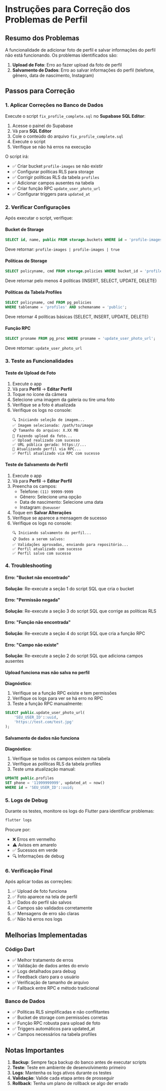 # Instruções para Correção dos Problemas de Perfil

## Resumo dos Problemas
A funcionalidade de adicionar foto de perfil e salvar informações do perfil não está funcionando. Os problemas identificados são:

1. **Upload de Foto**: Erro ao fazer upload da foto de perfil
2. **Salvamento de Dados**: Erro ao salvar informações do perfil (telefone, gênero, data de nascimento, Instagram)

## Passos para Correção

### 1. Aplicar Correções no Banco de Dados

Execute o script `fix_profile_complete.sql` no **Supabase SQL Editor**:

1. Acesse o painel do Supabase
2. Vá para **SQL Editor**
3. Cole o conteúdo do arquivo `fix_profile_complete.sql`
4. Execute o script
5. Verifique se não há erros na execução

O script irá:
- ✅ Criar bucket `profile-images` se não existir
- ✅ Configurar políticas RLS para storage
- ✅ Corrigir políticas RLS da tabela `profiles`
- ✅ Adicionar campos ausentes na tabela
- ✅ Criar função RPC `update_user_photo_url`
- ✅ Configurar triggers para `updated_at`

### 2. Verificar Configurações

Após executar o script, verifique:

#### Bucket de Storage
```sql
SELECT id, name, public FROM storage.buckets WHERE id = 'profile-images';
```
Deve retornar: `profile-images | profile-images | true`

#### Políticas de Storage
```sql
SELECT policyname, cmd FROM storage.policies WHERE bucket_id = 'profile-images';
```
Deve retornar pelo menos 4 políticas (INSERT, SELECT, UPDATE, DELETE)

#### Políticas da Tabela Profiles
```sql
SELECT policyname, cmd FROM pg_policies 
WHERE tablename = 'profiles' AND schemaname = 'public';
```
Deve retornar 4 políticas básicas (SELECT, INSERT, UPDATE, DELETE)

#### Função RPC
```sql
SELECT proname FROM pg_proc WHERE proname = 'update_user_photo_url';
```
Deve retornar: `update_user_photo_url`

### 3. Teste as Funcionalidades

#### Teste de Upload de Foto
1. Execute o app
2. Vá para **Perfil** → **Editar Perfil**
3. Toque no ícone da câmera
4. Selecione uma imagem da galeria ou tire uma foto
5. Verifique se a foto é atualizada
6. Verifique os logs no console:
   ```
   🔍 Iniciando seleção de imagem...
   ✅ Imagem selecionada: /path/to/image
   📋 Tamanho do arquivo: X.XX MB
   🔄 Fazendo upload da foto...
   ✅ Upload realizado com sucesso
   ✅ URL pública gerada: https://...
   🔄 Atualizando perfil via RPC...
   ✅ Perfil atualizado via RPC com sucesso
   ```

#### Teste de Salvamento de Perfil
1. Execute o app
2. Vá para **Perfil** → **Editar Perfil**
3. Preencha os campos:
   - Telefone: `(11) 99999-9999`
   - Gênero: Selecione uma opção
   - Data de nascimento: Selecione uma data
   - Instagram: `@seuuser`
4. Toque em **Salvar Alterações**
5. Verifique se aparece a mensagem de sucesso
6. Verifique os logs no console:
   ```
   🔍 Iniciando salvamento do perfil...
   📋 Dados a serem salvos:
   ✅ Validações aprovadas, enviando para repositório...
   ✅ Perfil atualizado com sucesso
   ✅ Perfil salvo com sucesso
   ```

### 4. Troubleshooting

#### Erro: "Bucket não encontrado"
**Solução**: Re-execute a seção 1 do script SQL que cria o bucket

#### Erro: "Permissão negada"
**Solução**: Re-execute a seção 3 do script SQL que corrige as políticas RLS

#### Erro: "Função não encontrada"
**Solução**: Re-execute a seção 4 do script SQL que cria a função RPC

#### Erro: "Campo não existe"
**Solução**: Re-execute a seção 2 do script SQL que adiciona campos ausentes

#### Upload funciona mas não salva no perfil
**Diagnóstico**:
1. Verifique se a função RPC existe e tem permissões
2. Verifique os logs para ver se há erro no RPC
3. Teste a função RPC manualmente:
```sql
SELECT public.update_user_photo_url(
    'SEU_USER_ID'::uuid, 
    'https://test.com/test.jpg'
);
```

#### Salvamento de dados não funciona
**Diagnóstico**:
1. Verifique se todos os campos existem na tabela
2. Verifique as políticas RLS da tabela profiles
3. Teste uma atualização manual:
```sql
UPDATE public.profiles 
SET phone = '11999999999', updated_at = now() 
WHERE id = 'SEU_USER_ID'::uuid;
```

### 5. Logs de Debug

Durante os testes, monitore os logs do Flutter para identificar problemas:

```bash
flutter logs
```

Procure por:
- ❌ Erros em vermelho
- ⚠️ Avisos em amarelo
- ✅ Sucessos em verde
- 🔍 Informações de debug

### 6. Verificação Final

Após aplicar todas as correções:

1. ✅ Upload de foto funciona
2. ✅ Foto aparece na tela de perfil
3. ✅ Dados do perfil são salvos
4. ✅ Campos são validados corretamente
5. ✅ Mensagens de erro são claras
6. ✅ Não há erros nos logs

## Melhorias Implementadas

### Código Dart
- ✅ Melhor tratamento de erros
- ✅ Validação de dados antes do envio
- ✅ Logs detalhados para debug
- ✅ Feedback claro para o usuário
- ✅ Verificação de tamanho de arquivo
- ✅ Fallback entre RPC e método tradicional

### Banco de Dados
- ✅ Políticas RLS simplificadas e não conflitantes
- ✅ Bucket de storage com permissões corretas
- ✅ Função RPC robusta para upload de foto
- ✅ Triggers automáticos para updated_at
- ✅ Campos necessários na tabela profiles

## Notas Importantes

1. **Backup**: Sempre faça backup do banco antes de executar scripts
2. **Teste**: Teste em ambiente de desenvolvimento primeiro
3. **Logs**: Mantenha os logs ativos durante os testes
4. **Validação**: Valide cada etapa antes de prosseguir
5. **Rollback**: Tenha um plano de rollback se algo der errado 